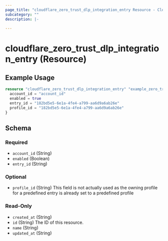```yaml
---
page_title: "cloudflare_zero_trust_dlp_integration_entry Resource - Cloudflare"
subcategory: ""
description: |-
  
---
```


# cloudflare_zero_trust_dlp_integration_entry (Resource)



## Example Usage

```terraform
resource "cloudflare_zero_trust_dlp_integration_entry" "example_zero_trust_dlp_integration_entry" {
  account_id = "account_id"
  enabled = true
  entry_id = "182bd5e5-6e1a-4fe4-a799-aa6d9a6ab26e"
  profile_id = "182bd5e5-6e1a-4fe4-a799-aa6d9a6ab26e"
}
```

<!-- schema generated by tfplugindocs -->
## Schema

### Required

- `account_id` (String)
- `enabled` (Boolean)
- `entry_id` (String)

### Optional

- `profile_id` (String) This field is not actually used as the owning profile for a predefined entry is already set
to a predefined profile

### Read-Only

- `created_at` (String)
- `id` (String) The ID of this resource.
- `name` (String)
- `updated_at` (String)


